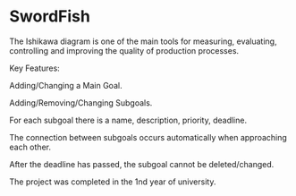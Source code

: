 # SwordFish
The Ishikawa diagram is one of the main tools for measuring, evaluating, controlling and improving the quality of production processes.

Key Features:

  Adding/Changing a Main Goal.

  Adding/Removing/Changing Subgoals.

  For each subgoal there is a name, description, priority, deadline.

  The connection between subgoals occurs automatically when approaching each other.

  After the deadline has passed, the subgoal cannot be deleted/changed.

The project was completed in the 1nd year of university.

